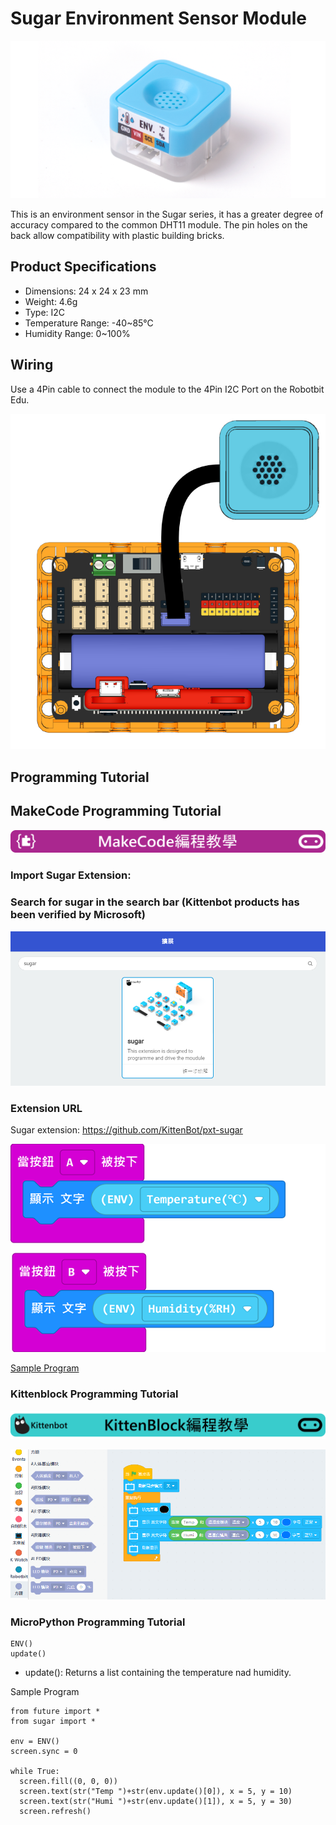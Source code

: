 # Sugar Environment Sensor Module

![](./images/env1.png)

This is an environment sensor in the Sugar series, it has a greater degree of accuracy compared to the common DHT11 module. The pin holes on the back allow compatibility with plastic building bricks.

## Product Specifications

- Dimensions: 24 x 24 x 23 mm
- Weight: 4.6g
- Type: I2C
- Temperature Range: -40~85°C
- Humidity Range: 0~100%

## Wiring

Use a 4Pin cable to connect the module to the 4Pin I2C Port on the Robotbit Edu.

![](./images/env_wire.png)

## Programming Tutorial

## MakeCode Programming Tutorial

![](./PWmodules/images/mcbanner.png)

### Import Sugar Extension:

### Search for sugar in the search bar (Kittenbot products has been verified by Microsoft)

![](./images/sugar_search.png)

### Extension URL

Sugar extension: https://github.com/KittenBot/pxt-sugar


![](./images/env_mc_code.png)

[Sample Program](https://makecode.microbit.org/_9fKT8i6wkbCX)

### Kittenblock Programming Tutorial

![](./PWmodules/images/kbbanner.png)

![](./images/env3.png)

### MicroPython Programming Tutorial

    ENV()
    update()

- update(): Returns a list containing the temperature nad humidity.

Sample Program

    from future import *
    from sugar import *
    
    env = ENV()
    screen.sync = 0
    
    while True:
      screen.fill((0, 0, 0))
      screen.text(str("Temp ")+str(env.update()[0]), x = 5, y = 10)
      screen.text(str("Humi ")+str(env.update()[1]), x = 5, y = 30)
      screen.refresh()